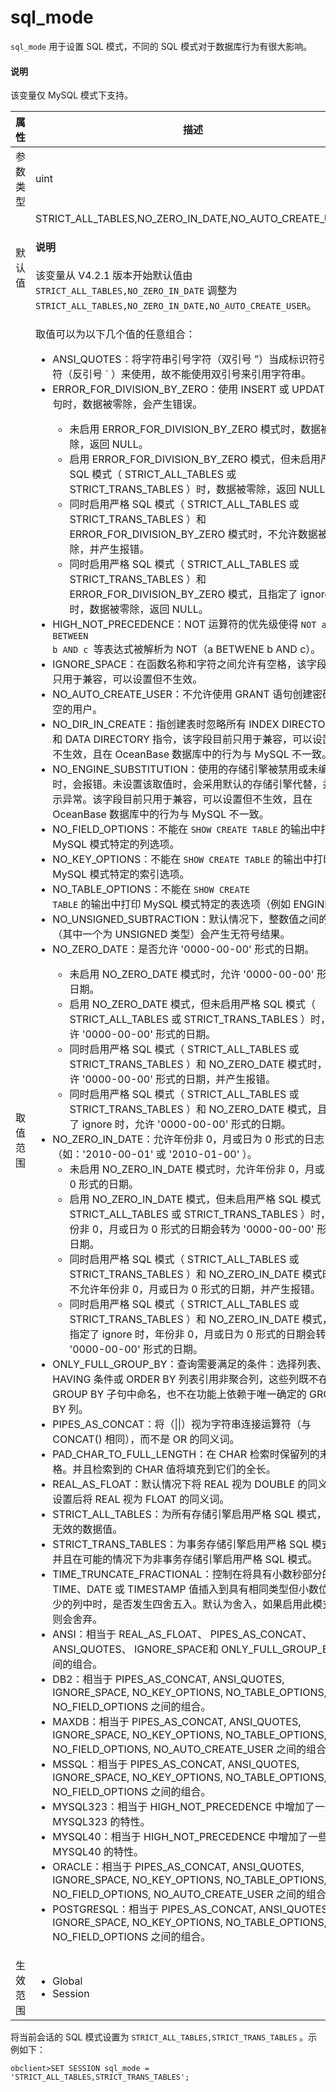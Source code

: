 # sql_mode

`sql_mode` 用于设置 SQL 模式，不同的 SQL 模式对于数据库行为有很大影响。

<main id="notice" type='explain'>
  <h4>说明</h4>
  <p>该变量仅 MySQL 模式下支持。</p>
</main>

| **属性** |  **描述**  |
|--------|----------|
| 参数类型   | uint   |
| 默认值    | STRICT_ALL_TABLES,NO_ZERO_IN_DATE,NO_AUTO_CREATE_USER  <main id="notice" type='explain'><h4>说明</h4><p> 该变量从 V4.2.1 版本开始默认值由 <code>STRICT_ALL_TABLES,NO_ZERO_IN_DATE</code> 调整为 <code>STRICT_ALL_TABLES,NO_ZERO_IN_DATE,NO_AUTO_CREATE_USER</code>。</p></main>|
| 取值范围   | 取值可以为以下几个值的任意组合：<ul><li>ANSI_QUOTES：将字符串引号字符（双引号 ”）当成标识符引号字符（反引号 ` ）来使用，故不能使用双引号来引用字符串。</li><li>ERROR_FOR_DIVISION_BY_ZERO：使用 INSERT 或 UPDATE 语句时，数据被零除，会产生错误。</li><ul><li>未启用 ERROR_FOR_DIVISION_BY_ZERO 模式时，数据被零除，返回 NULL。</li><li>启用 ERROR_FOR_DIVISION_BY_ZERO 模式，但未启用严格 SQL 模式（ STRICT_ALL_TABLES 或 STRICT_TRANS_TABLES ）时，数据被零除，返回 NULL。</li><li>同时启用严格 SQL 模式（ STRICT_ALL_TABLES 或 STRICT_TRANS_TABLES ）和 ERROR_FOR_DIVISION_BY_ZERO 模式时，不允许数据被零除，并产生报错。</li><li>同时启用严格 SQL 模式（ STRICT_ALL_TABLES 或 STRICT_TRANS_TABLES ）和 ERROR_FOR_DIVISION_BY_ZERO 模式，且指定了 ignore 时，数据被零除，返回 NULL。</li> </ul><li>HIGH_NOT_PRECEDENCE：NOT 运算符的优先级使得 <code>NOT a BETWEEN b AND c </code>等表达式被解析为 NOT（a BETWENE b AND c）。</li> <li>IGNORE_SPACE：在函数名称和字符之间允许有空格，该字段目前只用于兼容，可以设置但不生效。</li> <li>NO_AUTO_CREATE_USER：不允许使用 GRANT 语句创建密码为空的用户。</li><li>NO_DIR_IN_CREATE：指创建表时忽略所有 INDEX DIRECTORY 和 DATA DIRECTORY 指令，该字段目前只用于兼容，可以设置但不生效，且在 OceanBase 数据库中的行为与 MySQL 不一致。</li> <li>NO_ENGINE_SUBSTITUTION：使用的存储引擎被禁用或未编译时，会报错。未设置该取值时，会采用默认的存储引擎代替，并显示异常。该字段目前只用于兼容，可以设置但不生效，且在 OceanBase 数据库中的行为与 MySQL 不一致。</li><li>NO_FIELD_OPTIONS：不能在 <code>SHOW CREATE TABLE</code> 的输出中打印 MySQL 模式特定的列选项。</li><li>NO_KEY_OPTIONS：不能在 <code>SHOW CREATE TABLE</code> 的输出中打印 MySQL 模式特定的索引选项。</li><li>NO_TABLE_OPTIONS：不能在 <code>SHOW CREATE TABLE</code> 的输出中打印 MySQL 模式特定的表选项（例如 ENGINE）。</li><li>NO_UNSIGNED_SUBTRACTION：默认情况下，整数值之间的减法（其中一个为 UNSIGNED 类型）会产生无符号结果。</li> <li>NO_ZERO_DATE：是否允许 '0000-00-00' 形式的日期。</li><ul><li>未启用 NO_ZERO_DATE 模式时，允许 '0000-00-00' 形式的日期。</li><li>启用 NO_ZERO_DATE 模式，但未启用严格 SQL 模式（ STRICT_ALL_TABLES 或 STRICT_TRANS_TABLES ）时，允许 '0000-00-00' 形式的日期。</li><li>同时启用严格 SQL 模式（ STRICT_ALL_TABLES 或 STRICT_TRANS_TABLES ）和 NO_ZERO_DATE 模式时，不允许 '0000-00-00' 形式的日期，并产生报错。</li><li>同时启用严格 SQL 模式（ STRICT_ALL_TABLES 或 STRICT_TRANS_TABLES ）和 NO_ZERO_DATE 模式，且指定了 ignore 时，允许 '0000-00-00' 形式的日期。</li></ul><li>NO_ZERO_IN_DATE：允许年份非 0，月或日为 0 形式的日志（如：'2010-00-01' 或 '2010-01-00' ）。<ul><li>未启用 NO_ZERO_IN_DATE 模式时，允许年份非 0，月或日为 0 形式的日期。</li><li>启用 NO_ZERO_IN_DATE 模式，但未启用严格 SQL 模式（ STRICT_ALL_TABLES 或 STRICT_TRANS_TABLES ）时，年份非 0，月或日为 0 形式的日期会转为 '0000-00-00' 形式的日期。</li><li>同时启用严格 SQL 模式（ STRICT_ALL_TABLES 或 STRICT_TRANS_TABLES ）和 NO_ZERO_IN_DATE 模式时，不允许年份非 0，月或日为 0 形式的日期，并产生报错。</li><li>同时启用严格 SQL 模式（ STRICT_ALL_TABLES 或 STRICT_TRANS_TABLES ）和 NO_ZERO_IN_DATE 模式，且指定了 ignore 时，年份非 0，月或日为 0 形式的日期会转为 '0000-00-00' 形式的日期。</li></ul><li>ONLY_FULL_GROUP_BY：查询需要满足的条件：选择列表、HAVING 条件或 ORDER BY 列表引用非聚合列，这些列既不在 GROUP BY 子句中命名，也不在功能上依赖于唯一确定的 GROUP BY 列。</li><li>PIPES_AS_CONCAT：将（\|\|）视为字符串连接运算符（与 CONCAT() 相同），而不是 OR 的同义词。</li> <li>PAD_CHAR_TO_FULL_LENGTH：在 CHAR 检索时保留列的末尾空格。并且检索到的 CHAR 值将填充到它们的全长。</li><li>REAL_AS_FLOAT：默认情况下将 REAL 视为 DOUBLE 的同义词。设置后将 REAL 视为 FLOAT 的同义词。</li> <li>STRICT_ALL_TABLES：为所有存储引擎启用严格 SQL 模式，拒绝无效的数据值。</li><li>STRICT_TRANS_TABLES：为事务存储引擎启用严格 SQL 模式，并且在可能的情况下为非事务存储引擎启用严格 SQL 模式。</li><li>TIME_TRUNCATE_FRACTIONAL：控制在将具有小数秒部分的 TIME、DATE 或 TIMESTAMP 值插入到具有相同类型但小数位数较少的列中时，是否发生四舍五入。默认为舍入，如果启用此模式，则会舍弃。</li> <li>ANSI：相当于 REAL_AS_FLOAT、 PIPES_AS_CONCAT、 ANSI_QUOTES、 IGNORE_SPACE和 ONLY_FULL_GROUP_BY 之间的组合。</li> <li>DB2：相当于 PIPES_AS_CONCAT, ANSI_QUOTES, IGNORE_SPACE, NO_KEY_OPTIONS, NO_TABLE_OPTIONS, NO_FIELD_OPTIONS 之间的组合。</li><li>MAXDB：相当于 PIPES_AS_CONCAT, ANSI_QUOTES, IGNORE_SPACE, NO_KEY_OPTIONS, NO_TABLE_OPTIONS, NO_FIELD_OPTIONS, NO_AUTO_CREATE_USER 之间的组合。</li> <li>MSSQL：相当于 PIPES_AS_CONCAT, ANSI_QUOTES, IGNORE_SPACE, NO_KEY_OPTIONS, NO_TABLE_OPTIONS, NO_FIELD_OPTIONS 之间的组合。</li><li>MYSQL323：相当于 HIGH_NOT_PRECEDENCE 中增加了一些 MYSQL323 的特性。</li><li>MYSQL40：相当于 HIGH_NOT_PRECEDENCE 中增加了一些 MYSQL40 的特性。</li><li>ORACLE：相当于 PIPES_AS_CONCAT, ANSI_QUOTES, IGNORE_SPACE, NO_KEY_OPTIONS, NO_TABLE_OPTIONS, NO_FIELD_OPTIONS, NO_AUTO_CREATE_USER 之间的组合。</li><li>POSTGRESQL：相当于 PIPES_AS_CONCAT, ANSI_QUOTES, IGNORE_SPACE, NO_KEY_OPTIONS, NO_TABLE_OPTIONS, NO_FIELD_OPTIONS  之间的组合。</li></ul>       |
| 生效范围   | <ul><li> Global</li><li> Session</li></ul>   |

将当前会话的 SQL 模式设置为 `STRICT_ALL_TABLES,STRICT_TRANS_TABLES` 。示例如下：

```unknow
obclient>SET SESSION sql_mode = 'STRICT_ALL_TABLES,STRICT_TRANS_TABLES';
```

